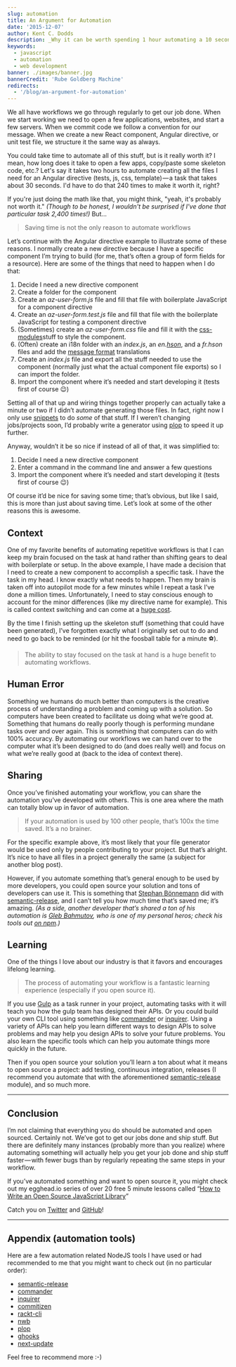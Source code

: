 ```yaml
---
slug: automation
title: An Argument for Automation
date: '2015-12-07'
author: Kent C. Dodds
description: _Why it can be worth spending 1 hour automating a 10 second task_
keywords:
  - javascript
  - automation
  - web development
banner: ./images/banner.jpg
bannerCredit: 'Rube Goldberg Machine'
redirects:
  - '/blog/an-argument-for-automation'
---
```


We all have workflows we go through regularly to get our job done. When we start
working we need to open a few applications, websites, and start a few servers.
When we commit code we follow a convention for our message. When we create a new
React component, Angular directive, or unit test file, we structure it the same
way as always.

You could take time to automate all of this stuff, but is it really worth it? I
mean, how long does it take to open a few apps, copy/paste some skeleton code,
etc.? Let's say it takes two hours to automate creating all the files I need for
an Angular directive (tests, js, css, template) — a task that takes about 30
seconds. I'd have to do that 240 times to make it worth it, right?

If you're just doing the math like that, you might think, "yeah, it's probably
not worth it." _(Though to be honest, I wouldn't be surprised if I've done that
particular task 2,400 times!)_ But...

> Saving time is not the only reason to automate workflows

Let’s continue with the Angular directive example to illustrate some of these
reasons. I normally create a new directive because I have a specific component
I’m trying to build (for me, that’s often a group of form fields for a
resource). Here are some of the things that need to happen when I do that:

1.  Decide I need a new directive component
2.  Create a folder for the component
3.  Create an _az-user-form.js_ file and fill that file with boilerplate
    JavaScript for a component directive
4.  Create an _az-user-form.test.js_ file and fill that file with the
    boilerplate JavaScript for testing a component directive
5.  (Sometimes) create an _az-user-form.css_ file and fill it with the
    [css-modules](http://glenmaddern.com/articles/css-modules)stuff to style the
    component.
6.  (Often) create an i18n folder with an _index.js_, an
    _en.[hson](http://npm.im/hanson)_, and a _fr.hson_ files and add the
    [message format](http://npm.im/messageformat) translations
7.  Create an _index.js_ file and export all the stuff needed to use the
    component (normally just what the actual component file exports) so I can
    import the folder.
8.  Import the component where it’s needed and start developing it (tests first
    of course 😉)

Setting all of that up and wiring things together properly can actually take a
minute or two if I didn’t automate generating those files. In fact, right now I
only use
[snippets](https://github.com/kentcdodds/dotfiles/tree/master/.janus/vim-kentcdodds-snippets/snippets)
to do _some_ of that stuff. If I weren’t changing jobs/projects soon, I’d
probably write a generator using [plop](http://npm.im/plop) to speed it up
further.

Anyway, wouldn’t it be so nice if instead of all of that, it was simplified to:

1. Decide I need a new directive component
2. Enter a command in the command line and answer a few questions
3. Import the component where it’s needed and start developing it (tests first
   of course 😉)

Of course it’d be nice for saving some time; that’s obvious, but like I said,
this is more than just about saving time. Let’s look at some of the other
reasons this is awesome.

## Context

One of my favorite benefits of automating repetitive workflows is that I can
keep my brain focused on the task at hand rather than shifting gears to deal
with boilerplate or setup. In the above example, I have made a decision that I
need to create a new component to accomplish a specific task. I have the task in
my head. I know exactly what needs to happen. Then my brain is taken off into
autopilot mode for a few minutes while I repeat a task I’ve done a million
times. Unfortunately, I need to stay conscious enough to account for the minor
differences (like my directive name for example). This is called context
switching and can come at a
[huge cost](http://www.petrikainulainen.net/software-development/processes/the-cost-of-context-switching/).

By the time I finish setting up the skeleton stuff (something that could have
been generated), I’ve forgotten exactly what I originally set out to do and need
to go back to be reminded (or hit the foosball table for a minute ⚽️).

> The ability to stay focused on the task at hand is a huge benefit to
> automating workflows.

## Human Error

Something we humans do much better than computers is the creative process of
understanding a problem and coming up with a solution. So computers have been
created to facilitate us doing what we’re good at. Something that humans do
really poorly though is performing mundane tasks over and over again. This is
something that computers can do with 100% accuracy. By automating our workflows
we can hand over to the computer what it’s been designed to do (and does really
well) and focus on what we’re really good at (back to the idea of context
there).

## Sharing

Once you’ve finished automating your workflow, you can share the automation
you’ve developed with others. This is one area where the math can totally blow
up in favor of automation.

> If your automation is used by 100 other people, that’s 100x the time saved.
> It’s a no brainer.

For the specific example above, it’s most likely that your file generator would
be used only by people contributing to your project. But that’s alright. It’s
nice to have all files in a project generally the same (a subject for another
blog post).

However, if you automate something that’s general enough to be used by more
developers, you could open source your solution and tons of developers can use
it. This is something that [Stephan Bönnemann](https://twitter.com/boennemann)
did with [semantic-release](http://npm.im/semantic-release), and I can’t tell
you how much time that’s saved me; it’s amazing. _(As a side, another developer
that’s shared a ton of his automation is
[Gleb Bahmutov](https://twitter.com/bahmutov), who is one of my personal heros;
check his tools out [on npm](https://www.npmjs.com/~bahmutov).)_

## Learning

One of the things I love about our industry is that it favors and encourages
lifelong learning.

> The process of automating your workflow is a fantastic learning experience
> (especially if you open source it).

If you use [Gulp](http://npm.im/gulp) as a task runner in your project,
automating tasks with it will teach you how the gulp team has designed their
APIs. Or you could build your own CLI tool using something like
[commander](http://npm.im/commander) or [inquirer](http://npm.im/inquirer).
Using a variety of APIs can help you learn different ways to design APIs to
solve problems and may help you design APIs to solve your future problems. You
also learn the specific tools which can help you automate things more quickly in
the future.

Then if you open source your solution you’ll learn a ton about what it means to
open source a project: add testing, continuous integration, releases (I
recommend you automate that with the aforementioned
[semantic-release](http://npm.im/semantic-release) module), and so much more.

---

## Conclusion

I’m not claiming that everything you do should be automated and open sourced.
Certainly not. We’ve got to get our jobs done and ship stuff. But there are
definitely many instances (probably more than you realize) where automating
something will actually help you get your job done and ship stuff faster — with
fewer bugs than by regularly repeating the same steps in your workflow.

If you’ve automated something and want to open source it, you might check out my
egghead.io series of over 20 free 5 minute lessons called
“[How to Write an Open Source JavaScript Library](https://egghead.io/series/how-to-write-an-open-source-javascript-library)”

Catch you on [Twitter](https://twitter.com/kentcdodds) and
[GitHub](https://github.com/kentcdodds)!

---

## Appendix (automation tools)

Here are a few automation related NodeJS tools I have used or had recommended to
me that you might want to check out (in no particular order):

- [semantic-release](http://npm.im/semantic-release)
- [commander](http://npm.im/commander)
- [inquirer](http://npm.im/inquirer)
- [commitizen](http://npm.im/commitizen)
- [rackt-cli](http://npm.im/rackt-cli)
- [nwb](http://npm.im/nwb)
- [plop](http://npm.im/plop)
- [ghooks](http://npm.im/ghooks)
- [next-update](http://npm.im/next-update)

Feel free to recommend more :-)
